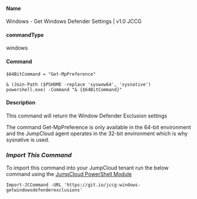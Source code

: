 #### Name

Windows - Get Windows Defender Settings | v1.0 JCCG

#### commandType

windows

#### Command

```
$64BitCommand = "Get-MpPreference"

& (Join-Path ($PSHOME -replace 'syswow64', 'sysnative') powershell.exe) -Command "& {$64BitCommand}"
```

#### Description

This command will return the Window Defender Exclusion settings

The command Get-MpPreference is only available in the 64-bit environment and the JumpCloud agent operates in the 32-bit environment which is why sysnative is used.

### *Import This Command*

To import this command into your JumpCloud tenant run the below command using the [JumpCloud PowerShell Module](https://github.com/TheJumpCloud/support/wiki/Installing-the-JumpCloud-PowerShell-Module)

```
Import-JCCommand -URL 'https://git.io/jccg-windows-getwindowsdefenderexclusions'
```
